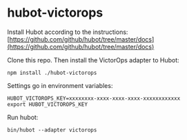 hubot-victorops
===============
Install Hubot according to the instructions: [https://github.com/github/hubot/tree/master/docs](https://github.com/github/hubot/tree/master/docs)

Clone this repo. Then install the VictorOps adapter to Hubot:

    npm install ./hubot-victorops

Settings go in environment variables:

    HUBOT_VICTOROPS_KEY=xxxxxxxx-xxxx-xxxx-xxxx-xxxxxxxxxxxx
    export HUBOT_VICTOROPS_KEY

Run hubot:

    bin/hubot --adapter victorops
